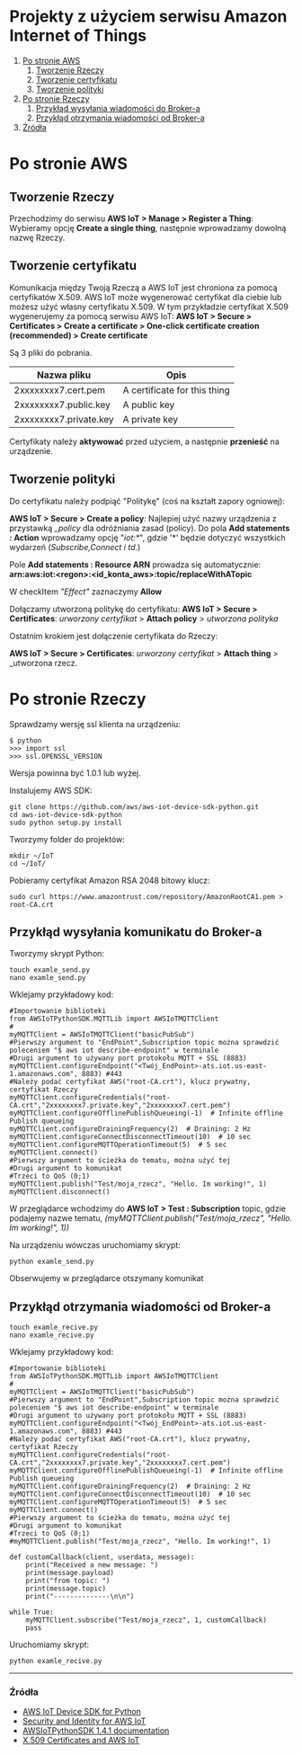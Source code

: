 Projekty z użyciem serwisu Amazon Internet of Things
===

1. [Po stronie AWS](#aws)
    1. [Tworzenie Rzeczy](#make_thing)
    2. [Tworzenie certyfikatu](#make_cred)
    3. [Tworzenie polityki](#make_policy)    
2. [Po stronie Rzeczy](#thing)
    1. [Przykłąd wysyłania wiadomości do Broker-a](#send)
    2. [Przykłąd otrzymania wiadomości od Broker-a](#recive)
3. [Źródła](#zrodla)


<a name="aws"></a>
# Po stronie AWS

<a name="make_thing"></a>
## Tworzenie Rzeczy
Przechodzimy do serwisu **AWS IoT > Manage > Register a Thing**:
Wybieramy opcję **Create a single thing**, następnie wprowadzamy dowolną nazwę Rzeczy.

<a name="make_cred"></a>
## Tworzenie certyfikatu

Komunikacja między Twoją Rzeczą a AWS IoT jest chroniona za pomocą certyfikatów X.509. AWS IoT może wygenerować certyfikat dla ciebie lub możesz użyć własny certyfikatu X.509. W tym przykładzie certyfikat X.509 wygenerujemy za pomocą serwisu AWS IoT:
**AWS IoT > Secure > Certificates > Create a certificate > One-click certificate creation (recommended) > Create certificate**

Są 3 pliki do pobrania.

Nazwa pliku              | Opis
-------------------------|----------------------
2xxxxxxxx7.cert.pem      | A certificate for this thing
2xxxxxxxx7.public.key    | A public key
2xxxxxxxx7.private.key   | A private key

Certyfikaty należy **aktywować** przed użyciem, a następnie **przenieść** na urządzenie.

<a name="make_policy"></a>
## Tworzenie polityki
Do certyfikatu należy podpiąć "Politykę" (coś na kształt zapory ogniowej):

**AWS IoT > Secure > Create a policy**:
Najlepiej użyć nazwy urządzenia z przystawką *_policy* dla odróżniania zasad (policy).
Do pola **Add statements : Action** wprowadzamy opcję "*iot:\**", gdzie '\*' będzie dotyczyć wszystkich wydarzeń (*Subscribe,Connect i td.*)

Pole **Add statements : Resource ARN** prowadza się automatycznie: **arn:aws:iot:\<regon>:<id_konta_aws>:topic/replaceWithATopic**

W checkItem *"Effect"* zaznaczymy **Allow**

Dołączamy utworzoną politykę do certyfikatu:
**AWS IoT > Secure > Certificates**: _urworzony certyfikat_ > **Attach policy** > _utworzona polityka_

Ostatnim krokiem jest dołączenie certyfikata do Rzeczy:

**AWS IoT > Secure > Certificates**: _urworzony certyfikat_ > **Attach thing** > _utworzona rzecz.


<a name="thing"></a>
# Po stronie Rzeczy
Sprawdzamy wersję ssl klienta na urządzeniu:
    
    $ python
    >>> import ssl
    >>> ssl.OPENSSL_VERSION
    
  Wersja powinna być 1.0.1 lub wyżej.


Instalujemy AWS SDK:

    git clone https://github.com/aws/aws-iot-device-sdk-python.git
    cd aws-iot-device-sdk-python
    sudo python setup.py install
Tworzymy folder do projektów:

    mkdir ~/IoT
    cd ~/IoT/
 
  Pobieramy certyfikat Amazon RSA 2048 bitowy klucz:
  
    sudo curl https://www.amazontrust.com/repository/AmazonRootCA1.pem > root-CA.crt
   
<a name="send"></a>
## Przykłąd wysyłania komunikatu do Broker-a

Tworzymy skrypt Python:

    touch examle_send.py
    nano examle_send.py
    
Wklejamy przykładowy kod:

    #Importowanie biblioteki
    from AWSIoTPythonSDK.MQTTLib import AWSIoTMQTTClient
    #
    myMQTTClient = AWSIoTMQTTClient("basicPubSub")
    #Pierwszy argument to "EndPoint",Subscription topic można sprawdzić poleceniem "$ aws iot describe-endpoint" w terminale
    #Drugi argument to używany port protokołu MQTT + SSL (8883)
    myMQTTClient.configureEndpoint("<Twój_EndPoint>-ats.iot.us-east-1.amazonaws.com", 8883) #443
    #Należy podać certyfikat AWS("root-CA.crt"), klucz prywatny, certyfikat Rzeczy
    myMQTTClient.configureCredentials("root-CA.crt","2xxxxxxxx7.private.key","2xxxxxxxx7.cert.pem")
    myMQTTClient.configureOfflinePublishQueueing(-1)  # Infinite offline Publish queueing
    myMQTTClient.configureDrainingFrequency(2)  # Draining: 2 Hz
    myMQTTClient.configureConnectDisconnectTimeout(10)  # 10 sec
    myMQTTClient.configureMQTTOperationTimeout(5)  # 5 sec
    myMQTTClient.connect()
    #Pierwszy argument to ścieżka do tematu, można użyć tej
    #Drugi argument to komunikat
    #Trzeci to QoS (0;1)
    myMQTTClient.publish("Test/moja_rzecz", "Hello. Im working!", 1)
    myMQTTClient.disconnect()
    
W przeglądarce wchodzimy do 
**AWS IoT > Test : Subscription** topic, gdzie podajemy nazwe tematu, *(myMQTTClient.publish("Test/moja_rzecz", "Hello. Im working!", 1))*

Na urządzeniu wówczas uruchomiamy skrypt:

    python examle_send.py

Obserwujemy w przeglądarce otszymany komunikat

    
<a name="recive"></a>
## Przykłąd otrzymania wiadomości od Broker-a

    touch examle_recive.py
    nano examle_recive.py
    
 Wklejamy przykładowy kod:
 
    #Importowanie biblioteki
    from AWSIoTPythonSDK.MQTTLib import AWSIoTMQTTClient
    #
    myMQTTClient = AWSIoTMQTTClient("basicPubSub")
    #Pierwszy argument to "EndPoint",Subscription topic można sprawdzić poleceniem "$ aws iot describe-endpoint" w terminale
    #Drugi argument to używany port protokołu MQTT + SSL (8883)
    myMQTTClient.configureEndpoint("<Twój_EndPoint>-ats.iot.us-east-1.amazonaws.com", 8883) #443
    #Należy podać certyfikat AWS("root-CA.crt"), klucz prywatny, certyfikat Rzeczy
    myMQTTClient.configureCredentials("root-CA.crt","2xxxxxxxx7.private.key","2xxxxxxxx7.cert.pem")
    myMQTTClient.configureOfflinePublishQueueing(-1)  # Infinite offline Publish queueing
    myMQTTClient.configureDrainingFrequency(2)  # Draining: 2 Hz
    myMQTTClient.configureConnectDisconnectTimeout(10)  # 10 sec
    myMQTTClient.configureMQTTOperationTimeout(5)  # 5 sec
    myMQTTClient.connect()
    #Pierwszy argument to ścieżka do tematu, można użyć tej
    #Drugi argument to komunikat
    #Trzeci to QoS (0;1)
    #myMQTTClient.publish("Test/moja_rzecz", "Hello. Im working!", 1)

    def customCallback(client, userdata, message):
        print("Received a new message: ")
        print(message.payload)
        print("from topic: ")
        print(message.topic)
        print("--------------\n\n")

    while True:
        myMQTTClient.subscribe("Test/moja_rzecz", 1, customCallback)
        pass

Uruchomiamy skrypt:
    
    python examle_recive.py




 
 
 

---
<a name="zrodla"></a>
### Źródła 

* [AWS IoT Device SDK for Python](https://docs.aws.amazon.com/iot/latest/developerguide/iot-sdks.html)
* [Security and Identity for AWS IoT](https://docs.aws.amazon.com/iot/latest/developerguide/iot-security-identity.html)
* [AWSIoTPythonSDK 1.4.1 documentation](https://s3.amazonaws.com/aws-iot-device-sdk-python-docs/html/index.html)
* [X.509 Certificates and AWS IoT](https://docs.aws.amazon.com/iot/latest/developerguide/managing-device-certs.html#server-authentication)
